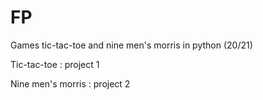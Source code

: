 # FP
Games tic-tac-toe and nine men's morris in python (20/21)


Tic-tac-toe : project 1



Nine men's morris : project 2
